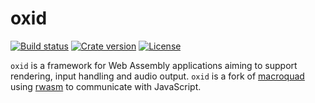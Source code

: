 # oxid

[![Build status](https://github.com/rellfy/oxid/workflows/Build/badge.svg)](https://github.com/rellfy/oxid/actions)
[![Crate version](https://img.shields.io/crates/v/oxid.svg)](https://crates.io/crates/oxid)
[![License](https://img.shields.io/badge/License-MIT-blue.svg)](https://github.com/rellfy/oxid/blob/master/LICENSE)

`oxid` is a framework for Web Assembly applications aiming to support rendering, input handling and audio output.
`oxid` is a fork of [macroquad](https://github.com/not-fl3/macroquad) using [rwasm](https://github.com/rellfy/rwasm) to communicate with JavaScript.